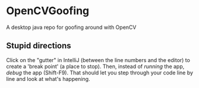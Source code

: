 # OpenCVGoofing
A desktop java repo for goofing around with OpenCV

## Stupid directions

Click on the "gutter" in IntelliJ (between the line numbers
and the editor) to create a 'break point' (a place to stop).
Then, instead of *running* the app, *debug* the app
(Shift-F9). That should let you step through your code line by
line and look at what's happening.
